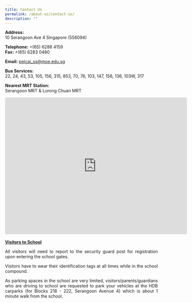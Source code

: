 ```yaml
---
title: Contact Us
permalink: /about-us/contact-us/
description: ""
---
```

<p><strong>Address:<br /></strong>10 Serangoon Ave 4 Singapore (556094)</p>
<p><strong>Telephone:</strong> +(65) 6288 4159<br /><strong>Fax:</strong> +(65) 6283 0480&nbsp;</p>
<p><strong>Email:</strong> <a href="mailto:peicai_ss@moe.edu.sg">peicai_ss@moe.edu.sg</a></p>
<p><strong>Bus Services:</strong> <br />22, 24, 43, 53, 105, 156, 315, 853, 70, 76, 103, 147, 156, 136, 103W, 317</p>
<p><strong>Nearest MRT Station:<br /></strong>Serangoon MRT &amp; Lorong Chuan MRT</p>
<div><iframe src="https://www.google.com/maps/embed?pb=!1m18!1m12!1m3!1d3988.6954361768435!2d103.86829741410237!3d1.3593732990085698!2m3!1f0!2f0!3f0!3m2!1i1024!2i768!4f13.1!3m3!1m2!1s0x31da1655ac19cd27%3A0xe02914da8bc43449!2sPeicai+Secondary+School!5e0!3m2!1sen!2ssg!4v1538291013916" width="600" height="450" frameborder="0" allowfullscreen="allowfullscreen" data-mce-fragment="1"></iframe></div><br>
<b><u>Visitors to School</u></b><br>
<p align="justify">All visitors will need to report to the security guard post for registration upon entering the school gates.<br>
<p align="justify">Visitors have to wear their identification tags at all times while in the school compound.<br>
<p align="justify">As parking spaces in the school are very limited, visitors/parents/guardians who are driving to school are requested to park your vehicles at the HDB carparks (for Blocks 218 - 222, Serangoon Avenue 4) which is about 1 minute walk from the school.<br>